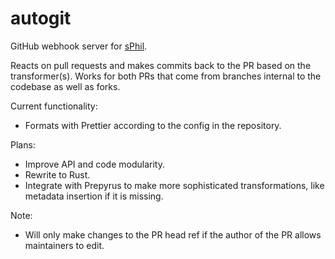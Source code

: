# autogit

GitHub webhook server for [sPhil](https://github.com/systemphil/sphil).

Reacts on pull requests and makes commits back to the PR based on the
transformer(s). Works for both PRs that come from branches internal to the
codebase as well as forks.

Current functionality:

-   Formats with Prettier according to the config in the repository.

Plans:

-   Improve API and code modularity.
-   Rewrite to Rust.
-   Integrate with Prepyrus to make more sophisticated transformations, like
    metadata insertion if it is missing.

Note:

-   Will only make changes to the PR head ref if the author of the PR allows
    maintainers to edit.
